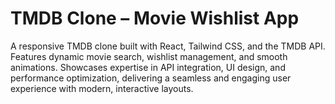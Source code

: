 # TMDB Clone – Movie Wishlist App  

A responsive TMDB clone built with React, Tailwind CSS, and the TMDB API. Features dynamic movie search, wishlist management, and smooth animations. Showcases expertise in API integration, UI design, and performance optimization, delivering a seamless and engaging user experience with modern, interactive layouts.
